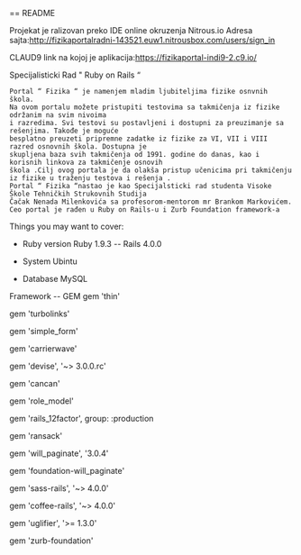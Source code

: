 == README


Projekat je ralizovan preko IDE online okruzenja Nitrous.io
Adresa sajta:http://fizikaportalradni-143521.euw1.nitrousbox.com/users/sign_in

CLAUD9 link na kojoj je aplikacija:https://fizikaportal-indi9-2.c9.io/

 Specijalisticki Rad " Ruby on Rails “ 

    Portal “ Fizika “ je namenjem mladim ljubiteljima fizike osnvnih škola.
    Na ovom portalu možete pristupiti testovima sa takmičenja iz fizike održanim na svim nivoima
    i razredima. Svi testovi su postavljeni i dostupni za preuzimanje sa rešenjima. Takođe je moguće
    besplatno preuzeti pripremne zadatke iz fizike za VI, VII i VIII razred osnovnih škola. Dostupna je
    skupljena baza svih takmičenja od 1991. godine do danas, kao i korisnih linkova za takmičenje osnovih
    škola .Cilj ovog portala je da olakša pristup učenicima pri takmičenju iz fizike u traženju testova i rešenja .
    Portal “ Fizika “nastao je kao Specijalsticki rad studenta Visoke Škole Tehničkih Strukovnih Studija
    Čačak Nenada Milenkovića sa profesorom-mentorom mr Brankom Markovićem.
    Ceo portal je rađen u Ruby on Rails-u i Zurb Foundation framework-a
    
    
Things you may want to cover:

* Ruby version
    Ruby 1.9.3 --  Rails 4.0.0
    
* System 
    Ubintu 
       
* Database 
     MySQL

Framework -- GEM
gem 'thin'

gem 'turbolinks'

gem 'simple_form'

gem 'carrierwave'

gem 'devise', '~> 3.0.0.rc'

gem 'cancan'

gem 'role_model'

gem 'rails_12factor', group: :production

gem 'ransack'

gem 'will_paginate', '3.0.4'

gem 'foundation-will_paginate'

  gem 'sass-rails', '~> 4.0.0'
  
  gem 'coffee-rails', '~> 4.0.0'
  
  gem 'uglifier', '>= 1.3.0'
  
  gem 'zurb-foundation'
 




